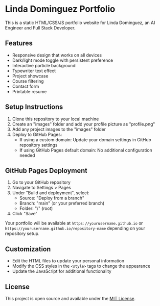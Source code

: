 # Linda Dominguez Portfolio

This is a static HTML/CSS/JS portfolio website for Linda Dominguez, an AI Engineer and Full Stack Developer.

## Features

- Responsive design that works on all devices
- Dark/light mode toggle with persistent preference
- Interactive particle background
- Typewriter text effect
- Project showcase
- Course filtering
- Contact form
- Printable resume

## Setup Instructions

1. Clone this repository to your local machine
2. Create an "images" folder and add your profile picture as "profile.png"
3. Add any project images to the "images" folder
4. Deploy to GitHub Pages:
   - If using a custom domain: Update your domain settings in GitHub repository settings
   - If using GitHub Pages default domain: No additional configuration needed

## GitHub Pages Deployment

1. Go to your GitHub repository
2. Navigate to Settings > Pages
3. Under "Build and deployment", select:
   - Source: "Deploy from a branch"
   - Branch: "main" (or your preferred branch)
   - Folder: "/" (root)
4. Click "Save"

Your portfolio will be available at `https://yourusername.github.io` or `https://yourusername.github.io/repository-name` depending on your repository setup.

## Customization

- Edit the HTML files to update your personal information
- Modify the CSS styles in the `<style>` tags to change the appearance
- Update the JavaScript for additional functionality

## License

This project is open source and available under the [MIT License](LICENSE).
